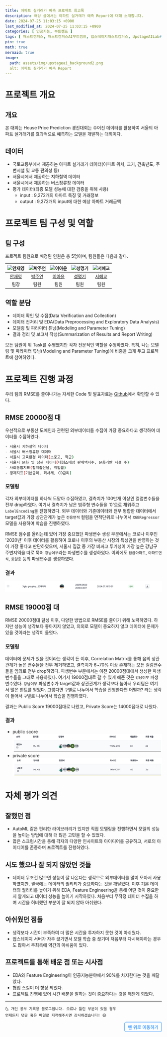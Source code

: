 ```yaml
---
title: 아파트 실거래가 예측 프로젝트 회고록
description: 해당 글에서는 아파트 실거래가 예측 Report에 대해 소개합니다.
date: 2024-07-25 11:03:15 +0900
last_modified_at: 2024-07-25 11:03:15 +0900
categories: [ 인공지능, 부트캠프 ]
tags: [ 패스트캠퍼스, 패스트캠퍼스AI부트캠프, 업스테이지패스트캠퍼스, UpstageAILab#국비지원, 패스트캠퍼스업스테이지에이아이랩, 패스트캠퍼스업스테이지부트캠프 ]
pin: true
math: true
mermaid: true
image:
  path: assets/img/upstageai_background2.png
  alt: 아파트 실거래가 예측 Report
---
```


# 프로젝트 개요
## 개요
본 대회는 House Price Prediction 경진대회는 주어진 데이터를 활용하여 서울의 아파트 실거래가를 효과적으로 예측하는 모델을 개발하는 대회이다.

## 데이터
- 국토교통부에서 제공하는 아파트 실거래가 데이터(아파트 위치, 크기, 건축년도, 주변시설 및 교통 편의성 등)
- 서울시에서 제공하는 지하철역 데이터
- 서울시에서 제공하는 버스정류장 데이터
- 평가 데이터(최종 모델 성능에 대한 검증을 위해 사용)
  - input : 9,272개의 아파트 특징 및 거래정보
  - output : 9,272개의 input에 대한 예상 아파트 거래금액

# 프로젝트 팀 구성 및 역할
## 팀 구성
프로젝트 팀원으로 배정된 인원은 총 5명이며, 팀원들은 다음과 같다.

| ![안재영](https://avatars.githubusercontent.com/u/104719742?v=4) | ![박주연](https://avatars.githubusercontent.com/u/164493549?v=4) | ![이아윤](https://avatars.githubusercontent.com/u/118864266?v=4) | ![성명기](https://avatars.githubusercontent.com/u/104310191?v=4) | ![서혜교](https://avatars.githubusercontent.com/u/86095630?v=4) |
| :--------------------------------------------------------------: | :--------------------------------------------------------------: | :--------------------------------------------------------------: | :--------------------------------------------------------------: | :-------------------------------------------------------------: |
|               [안재영](https://github.com/AJY3124)               |            [박주연](https://github.com/Lucypothesis)             |              [이아윤](https://github.com/Laycode00)              |            [성명기](https://github.com/SUNGMYEONGGI)             |             [서혜교](https://github.com/andWHISKEY)             |
|                               팀장                               |                               팀원                               |                               팀원                               |                               팀원                               |                              팀원                               |

## 역할 분담
- 데이터 확인 및 수집(Data Verification and Collection)
- 데이터 전처리 및 EDA(Data Preprocessing and Exploratory Data Analysis)
- 모델링 및 파라미터 튜닝(Modeling and Parameter Tuning)
- 결과 정리 및 보고서 작성(Summarization of Results and Report Writing)

모든 팀원이 위 Task를 수행했지만 각자 전문적인 역할을 수행하였다. 특히, 나는 모델링 및 파라미터 튜닝(Modeling and Parameter Tuning)에 비중을 크게 두고 프로젝트에 참여하였다.

# 프로젝트 진행 과정
우리 팀의 RMSE를 줄여나가는 자세한 Code 및 발표자료는 [Github](https://github.com/UpstageAILab3/upstage-ml-regression-ml4-pub)에서 확인할 수 있다. 

## RMSE 20000점 대
우선적으로 부동산 도메인과 관련된 외부데이터들 수집이 가장 중요하다고 생각하여 데이터를 수집하였다.
```bash
- 서울시 지하철역 데이터
- 서울시 버스정류장 데이터
- 서울시 교육환경 데이터(초중고, 학군) 
- 서울시 문화 및 상관 데이터(대형소매점 판매액지수, 문화기반 시설 수)
- 사회통합지표(합계출산율, 취업률)
- 경제지표(기본금리, 회사채, CD금리)
```

### 모델링
각자 외부데이터를 하나씩 도맡아 수집하였고, 결측치가 100만개 이상인 컬럼변수들을 전부 drop하였다. 여기서 결측치가 남은 범주형 변수들을 '0'으로 채워주고 `LabelEncoding`을 진행하였다. 
외부 데이터와 기존데이터와 전부 병합한 데이터에서 target값과 가장 상관관계가 높은 `전용면적` 컬럼을 면적단위로 나누어서 `XGBRegressor` 모델을 사용하여 학습을 진행하였다.

RMSE 점수를 올리는데 있어 가장 중요했던 파생변수 생성 부분에서는 코로나 이후인 '2020년' 이후 데이터를 활용하여 코로나 이후의 부동산 시장의 특성만을 반영하는 것이 가장 좋다고 판단하였으며, 서울시 집값 중 가장 비싸고 투기성이 가장 높은 강남구 주변지역을 따로 묵어 `강남여부`라는 파생변수를 생성하였다. 이외에도 `탑급아파트`, `아파트연식`, `로얄층` 등의 파생변수를 생성하였다.

### 결과
![image](https://raw.githubusercontent.com/SUNGMYEONGGI/image/main/XGB_20000.png)

## RMSE 19000점 대
RMSE 20000점대 달성 이후, 다양한 방법으로 RMSE를 줄이기 위해 노력하였다. 하지만 성능이 생각보다 좋아지지 않았고, 의외로 모델이 중요하지 않고 데이터에 문제가 있을 것이라는 생각이 들엇다.

### 모델링
데이터에 문제가 있을 것이라는 생각이 든 이후, Correlation Matrix를 통해 음의 상관관계가 높은 변수들을 전부 제거하였고, 결측치가 6~70% 이상 존재하는 모든 컬럼변수들을 임의로 전부 drop하였다.
파생변수 부분에서는 이전 20000점대에서 생성한 파생변수들을 그대로 사용하였다. 여기서 19000점대로 갈 수 있게 해준 것은 `강남여부` 파생변수였다. `강남여부` 파생변수가 target값과 상관관계가 생각보다 높아서 우리팀은 여기서 많은 힌트를 얻었다.
그렇다면 `구`별로 나누어서 학습을 진행한다면 어떨까? 라는 생각이 들어서 `구`별로 나누어서 학습을 진행하였다.

결과는 Public Score 19000점대로 나왔고, Private Score는 14000점대로 나왔다.
### 결과
- public score
![image](https://github.com/SUNGMYEONGGI/image/blob/main/upml3_img4.png?raw=true)
- private score
![image](https://github.com/SUNGMYEONGGI/image/blob/main/upml3_img5.png?raw=true)

# 자체 평가 의견
## 잘했던 점
- AutoML 같은 편리한 라이브러리가 있지만 직접 모델링을 진행하면서 모델의 성능을 높이는 방법에 대해 더 많은 고민을 할 수 있었다.
- 많은 스크럼시간을 통해 각자의 다양한 인사이트와 아이디어를 공유하고, 서로의 아이디어를 존중하며 프로젝트를 진행하였다.

## 시도 했으나 잘 되지 않았던 것들
- 데이터 무조건 많으면 성능이 잘 나온다는 생각으로 외부데이터를 많이 모아서 사용하였지만, 결국에는 데이터의 퀄리티가 중요하다는 것을 깨달았다. 이후 기본 데이터의 퀄리티를 높이기 위해 EDA, Feature Engineering을 통해 어떤 것이 중요한 지 알게되고
데이터 성능을 높이기 시작하였다. 처음부터 무작정 데이터 수집을 하며 시간을 허비했던 부분이 잘 되지 않아 아쉬웠다.

## 아쉬웠던 점들
- 생각보다 시간이 부족하여 더 많은 시간을 투자하지 못한 것이 아쉬웠다.
- 업스테이지 서버가 자주 끊기면서 모델 학습 중 끊기며 처음부터 다시해야하는 경우도 많아서 주최측에 약간의 아쉬움이 있다.

## 프로젝트를 통해 배운 점 또는 시사점
- EDA와 Feature Engineering이 인공지능분야에서 90%를 차지한다는 것을 깨달았다.
- 협업 스킬이 더 향상 되었다.
- 프로젝트 진행에 있어 시간 배분을 잘하는 것이 중요하다는 것을 깨닫게 되었다.

***
    🌜 개인 공부 기록용 블로그입니다. 오류나 틀린 부분이 있을 경우 
    언제든지 댓글 혹은 메일로 지적해주시면 감사하겠습니다! 😄


<a href="#" style="display: inline-block; padding: 5px 10px; color: #007bff; text-decoration: none; border: 0.5px solid #007bff; border-radius: 5px; float: right;">맨 위로 이동하기</a>